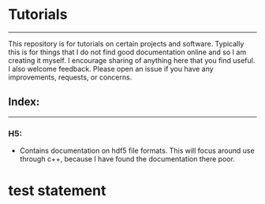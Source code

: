# Tutorials
------------
This repository is for tutorials on certain projects and software. Typically this is for things that I do not
find good documentation online and so I am creating it myself. I encourage sharing of anything here that you 
find useful. I also welcome feedback. Please open an issue if you have any improvements, requests, or concerns.

## Index:
---------
### H5:
- Contains documentation on hdf5 file formats. This will focus around use through c++, because I have found the documentation there poor. 

# test statement
